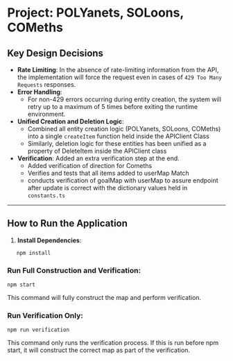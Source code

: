 # Project: POLYanets, SOLoons, COMeths


## Key Design Decisions
- **Rate Limiting**: In the absence of rate-limiting information from the API, the implementation will force the request even in cases of `429 Too Many Requests` responses.
- **Error Handling**: 
  - For non-429 errors occurring during entity creation, the system will retry up to a maximum of 5 times before exiting the runtime environment.
- **Unified Creation and Deletion Logic**:
  - Combined all entity creation logic (POLYanets, SOLoons, COMeths) into a single `createItem` function held inside the APIClient Class
  - Similarly, deletion logic for these entities has been unified as a property of DeleteItem inside the APIClient class
- **Verification**: Added an extra verification step at the end. 
    - Added verification of direction for Comeths
    - Verifies and tests that all items added to userMap Match
    - conducts verification of goalMap with userMap to assure endpoint after update is correct with the dictionary values held in `constants.ts`
---

## How to Run the Application

1. **Install Dependencies**:
```
   npm install
   ```
### Run Full Construction and Verification:

```
npm start
```
This command will fully construct the map and perform verification.

### Run Verification Only:

```
npm run verification
```
This command only runs the verification process. If this is run before npm start, it will construct the correct map as part of the verification.

